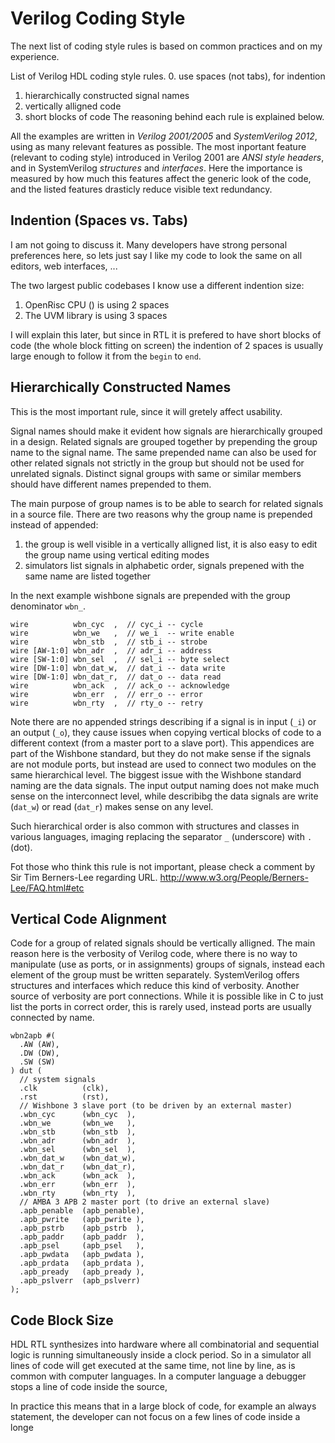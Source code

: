 Verilog Coding Style
====================

The next list of coding style rules is based on common practices and on my experience.

List of Verilog HDL coding style rules.
0. use spaces (not tabs), for indention
1. hierarchically constructed signal names
2. vertically alligned code
3. short blocks of code
The reasoning behind each rule is explained below.

All the examples are written in *Verilog 2001/2005* and *SystemVerilog 2012*, using as many relevant features as possible. The most inportant feature (relevant to coding style) introduced in Verilog 2001 are *ANSI style headers*, and in SystemVerilog *structures* and *interfaces*. Here the importance is measured by how much this features affect the generic look of the code, and the listed features drasticly reduce visible text redundancy.

Indention (Spaces vs. Tabs)
------------------------------

I am not going to discuss it. Many developers have strong personal preferences here, so lets just say I like my code to look the same on all editors, web interfaces, ...

The two largest public codebases I know use a different indention size:
1. OpenRisc CPU () is using 2 spaces
2. The UVM library is using 3 spaces

I will explain this later, but since in RTL it is prefered to have short blocks of code (the whole block fitting on screen) the indention of 2 spaces is usually large enough to follow it from the `begin` to `end`.

Hierarchically Constructed Names
--------------------------------

This is the most important rule, since it will gretely affect usability.

Signal names should make it evident how signals are hierarchically grouped in a design. Related signals are grouped together by prepending the group name to the signal name. The same prepended name can also be used for other related signals not strictly in the group but should not be used for unrelated signals. Distinct signal groups with same or similar members should have different names prepended to them.

The main purpose of group names is to be able to search for related signals in a source file. There are two reasons why the group name is prepended instead of appended:
1. the group is well visible in a vertically alligned list, it is also easy to edit the group name using vertical editing modes
2. simulators list signals in alphabetic order, signals prepened with the same name are listed together

In the next example wishbone signals are prepended with the group denominator `wbn_`.

    wire          wbn_cyc  ,  // cyc_i -- cycle
    wire          wbn_we   ,  // we_i  -- write enable
    wire          wbn_stb  ,  // stb_i -- strobe
    wire [AW-1:0] wbn_adr  ,  // adr_i -- address
    wire [SW-1:0] wbn_sel  ,  // sel_i -- byte select
    wire [DW-1:0] wbn_dat_w,  // dat_i -- data write
    wire [DW-1:0] wbn_dat_r,  // dat_o -- data read
    wire          wbn_ack  ,  // ack_o -- acknowledge
    wire          wbn_err  ,  // err_o -- error
    wire          wbn_rty  ,  // rty_o -- retry

Note there are no appended strings describing if a signal is in input (`_i`) or an output (`_o`), they cause issues when copying vertical blocks of code to a different context (from a master port to a slave port).
This appendices are part of the Wishbone standard, but they do not make sense if the signals are not module ports, but instead are used to connect two modules on the same hierarchical level. The biggest issue with the Wishbone standard naming are the data signals. The input output naming does not make much sense on the interconnect level, while describibg the data signals are write (`dat_w`) or read (`dat_r`) makes sense on any level. 

Such hierarchical order is also common with structures and classes in various languages, imaging replacing the separator `_` (underscore) with `.` (dot).

Fot those who think this rule is not important, please check a comment by Sir Tim Berners-Lee regarding URL.
http://www.w3.org/People/Berners-Lee/FAQ.html#etc

Vertical Code Alignment
-----------------------

Code for a group of related signals should be vertically alligned. The main reason here is the verbosity of Verilog code, where there is no way to manipulate (use as ports, or in assignments) groups of signals, instead each element of the group must be written separately. SystemVerilog offers structures and interfaces which reduce this kind of verbosity. Another source of verbosity are port connections. While it is possible like in C to just list the ports in correct order, this is rarely used, instead ports are usually connected by name.

    wbn2apb #(
      .AW (AW),
      .DW (DW),
      .SW (SW)
    ) dut (
      // system signals
      .clk          (clk),
      .rst          (rst),
      // Wishbone 3 slave port (to be driven by an external master)
      .wbn_cyc      (wbn_cyc  ),
      .wbn_we       (wbn_we   ),
      .wbn_stb      (wbn_stb  ),
      .wbn_adr      (wbn_adr  ),
      .wbn_sel      (wbn_sel  ),
      .wbn_dat_w    (wbn_dat_w),
      .wbn_dat_r    (wbn_dat_r),
      .wbn_ack      (wbn_ack  ),
      .wbn_err      (wbn_err  ),
      .wbn_rty      (wbn_rty  ),
      // AMBA 3 APB 2 master port (to drive an external slave)
      .apb_penable  (apb_penable),
      .apb_pwrite   (apb_pwrite ),
      .apb_pstrb    (apb_pstrb  ),
      .apb_paddr    (apb_paddr  ),
      .apb_psel     (apb_psel   ),
      .apb_pwdata   (apb_pwdata ),
      .apb_prdata   (apb_prdata ),
      .apb_pready   (apb_pready ),
      .apb_pslverr  (apb_pslverr)
    );


Code Block Size
---------------

HDL RTL synthesizes into hardware where all combinatorial and sequential logic is running simultaneously inside a clock period. So in a simulator all lines of code will get executed at the same time, not line by line, as is common with computer languages. In a computer language a debugger stops a line of code inside the source,

In practice this means that in a large block of code, for example an always statement, the developer can not focus on a few lines of code inside a longe
